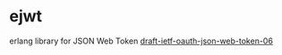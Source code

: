 ejwt
====

erlang library for JSON Web Token [draft-ietf-oauth-json-web-token-06](http://self-issued.info/docs/draft-ietf-oauth-json-web-token.html)


